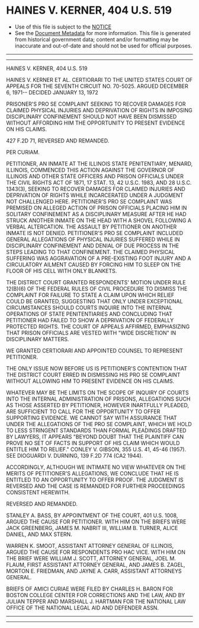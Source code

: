 ---
---

# HAINES V. KERNER, 404 U.S. 519

* Use of this file is subject to the [NOTICE](https://github.com/publicdocs/notice/blob/master/NOTICE)
* See the [Document Metadata](../../../) for more information.
  This file is generated from historical government data; content and/or formatting may be inaccurate and out-of-date and should not be used for official purposes.

----------
----------

HAINES V. KERNER, 404 U.S. 519

HAINES V. KERNER ET AL. CERTIORARI TO THE UNITED STATES COURT OF APPEALS FOR THE SEVENTH CIRCUIT NO. 70-5025.  ARGUED DECEMBER 6, 1971-- DECIDED JANUARY 13, 1972

PRISONER'S PRO SE COMPLAINT SEEKING TO RECOVER DAMAGES FOR CLAIMED PHYSICAL INJURIES AND DEPRIVATION OF RIGHTS IN IMPOSING DISCIPLINARY CONFINEMENT SHOULD NOT HAVE BEEN DISMISSED WITHOUT AFFORDING HIM THE OPPORTUNITY TO PRESENT EVIDENCE ON HIS CLAIMS.

427 F.2D 71, REVERSED AND REMANDED.

PER CURIAM.

PETITIONER, AN INMATE AT THE ILLINOIS STATE PENITENTIARY, MENARD, ILLINOIS, COMMENCED THIS ACTION AGAINST THE GOVERNOR OF ILLINOIS AND OTHER STATE OFFICERS AND PRISON OFFICIALS UNDER THE CIVIL RIGHTS ACT OF 1871, 17 STAT. 13, 42 U.S.C. 1983, AND 28 U.S.C. 1343(3), SEEKING TO RECOVER DAMAGES FOR CLAIMED INJURIES AND DEPRIVATION OF RIGHTS WHILE INCARCERATED UNDER A JUDGMENT NOT CHALLENGED HERE.  PETITIONER'S PRO SE COMPLAINT WAS PREMISED ON ALLEGED ACTION OF PRISON OFFICIALS PLACING HIM IN SOLITARY CONFINEMENT AS A DISCIPLINARY MEASURE AFTER HE HAD STRUCK ANOTHER INMATE ON THE HEAD WITH A SHOVEL FOLLOWING A VERBAL ALTERCATION.  THE ASSAULT BY PETITIONER ON ANOTHER INMATE IS NOT DENIED.  PETITIONER'S PRO SE COMPLAINT INCLUDED GENERAL ALLEGATIONS OF PHYSICAL INJURIES SUFFERED WHILE IN DISCIPLINARY CONFINEMENT AND DENIAL OF DUE PROCESS IN THE STEPS LEADING TO THAT CONFINEMENT.  THE CLAIMED PHYSICAL SUFFERING WAS AGGRAVATION OF A PRE-EXISTING FOOT INJURY AND A CIRCULATORY AILMENT CAUSED BY FORCING HIM TO SLEEP ON THE FLOOR OF HIS CELL WITH ONLY BLANKETS.

THE DISTRICT COURT GRANTED RESPONDENTS' MOTION UNDER RULE 12(B)(6) OF THE FEDERAL RULES OF CIVIL PROCEDURE TO DISMISS THE COMPLAINT FOR FAILURE TO STATE A CLAIM UPON WHICH RELIEF COULD BE GRANTED, SUGGESTING THAT ONLY UNDER EXCEPTIONAL CIRCUMSTANCES SHOULD COURTS INQUIRE INTO THE INTERNAL OPERATIONS OF STATE PENITENTIARIES AND CONCLUDING THAT PETITIONER HAD FAILED TO SHOW A DEPRIVATION OF FEDERALLY PROTECTED RIGHTS.  THE COURT OF APPEALS AFFIRMED, EMPHASIZING THAT PRISON OFFICIALS ARE VESTED WITH "WIDE DISCRETION" IN DISCIPLINARY MATTERS.

WE GRANTED CERTIORARI AND APPOINTED COUNSEL TO REPRESENT PETITIONER.

THE ONLY ISSUE NOW BEFORE US IS PETITIONER'S CONTENTION THAT THE DISTRICT COURT ERRED IN DISMISSING HIS PRO SE COMPLAINT WITHOUT ALLOWING HIM TO PRESENT EVIDENCE ON HIS CLAIMS.

WHATEVER MAY BE THE LIMITS ON THE SCOPE OF INQUIRY OF COURTS INTO THE INTERNAL ADMINISTRATION OF PRISONS, ALLEGATIONS SUCH AS THOSE ASSERTED BY PETITIONER, HOWEVER INARTFULLY PLEADED, ARE SUFFICIENT TO CALL FOR THE OPPORTUNITY TO OFFER SUPPORTING EVIDENCE.  WE CANNOT SAY WITH ASSURANCE THAT UNDER THE ALLEGATIONS OF THE PRO SE COMPLAINT, WHICH WE HOLD TO LESS STRINGENT STANDARDS THAN FORMAL PLEADINGS DRAFTED BY LAWYERS, IT APPEARS "BEYOND DOUBT THAT THE PLAINTIFF CAN PROVE NO SET OF FACTS IN SUPPORT OF HIS CLAIM WHICH WOULD ENTITLE HIM TO RELIEF."  CONLEY V. GIBSON, 355 U.S. 41, 45-46 (1957).  SEE DIOGUARDI V. DURNING, 139 F.2D 774 (CA2 1944).

ACCORDINGLY, ALTHOUGH WE INTIMATE NO VIEW WHATEVER ON THE MERITS OF PETITIONER'S ALLEGATIONS, WE CONCLUDE THAT HE IS ENTITLED TO AN OPPORTUNITY TO OFFER PROOF.  THE JUDGMENT IS REVERSED AND THE CASE IS REMANDED FOR FURTHER PROCEEDINGS CONSISTENT HEREWITH.

REVERSED AND REMANDED.

STANLEY A. BASS, BY APPOINTMENT OF THE COURT, 401 U.S. 1008, ARGUED THE CAUSE FOR PETITIONER.  WITH HIM ON THE BRIEFS WERE JACK GREENBERG, JAMES M. NABRIT III, WILLIAM B. TURNER, ALICE DANIEL, AND MAX STERN.

WARREN K. SMOOT, ASSISTANT ATTORNEY GENERAL OF ILLINOIS, ARGUED THE CAUSE FOR RESPONDENTS PRO HAC VICE.  WITH HIM ON THE BRIEF WERE WILLIAM J. SCOTT, ATTORNEY GENERAL, JOEL M. FLAUM, FIRST ASSISTANT ATTORNEY GENERAL, AND JAMES B. ZAGEL, MORTON E. FRIEDMAN, AND JAYNE A. CARR, ASSISTANT ATTORNEYS GENERAL.

BRIEFS OF AMICI CURIAE WERE FILED BY CHARLES H. BARON FOR BOSTON COLLEGE CENTER FOR CORRECTIONS AND THE LAW, AND BY JULIAN TEPPER AND MARSHALL J. HARTMAN FOR THE NATIONAL LAW OFFICE OF THE NATIONAL LEGAL AID AND DEFENDER ASSN.


----------
----------

